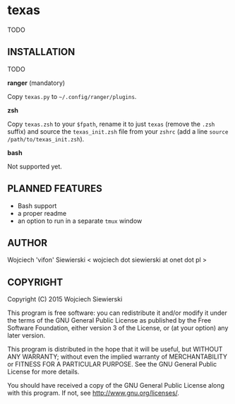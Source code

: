 texas
=====

TODO

INSTALLATION
------------

TODO

**ranger** (mandatory)

Copy `texas.py` to `~/.config/ranger/plugins`.

**zsh**

Copy `texas.zsh` to your `$fpath`, rename it to just `texas` (remove
the `.zsh` suffix) and source the `texas_init.zsh` file from your
`zshrc` (add a line `source /path/to/texas_init.zsh`).

**bash**

Not supported yet.

PLANNED FEATURES
----------------

- Bash support
- a proper readme
- an option to run in a separate `tmux` window

AUTHOR
------

Wojciech 'vifon' Siewierski < wojciech dot siewierski at onet dot pl >

COPYRIGHT
---------

Copyright (C) 2015  Wojciech Siewierski

This program is free software: you can redistribute it and/or modify
it under the terms of the GNU General Public License as published by
the Free Software Foundation, either version 3 of the License, or
(at your option) any later version.

This program is distributed in the hope that it will be useful,
but WITHOUT ANY WARRANTY; without even the implied warranty of
MERCHANTABILITY or FITNESS FOR A PARTICULAR PURPOSE.  See the
GNU General Public License for more details.

You should have received a copy of the GNU General Public License
along with this program.  If not, see <http://www.gnu.org/licenses/>.
